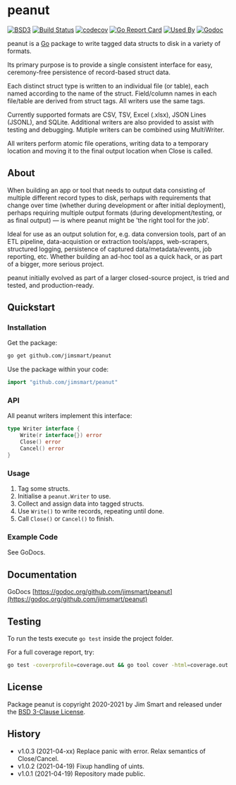 # peanut

[![BSD3](https://img.shields.io/badge/license-BSD3-blue.svg)](LICENSE.md)
[![Build Status](https://github.com/jimsmart/peanut/actions/workflows/main.yml/badge.svg)](https://github.com/jimsmart/peanut/actions/workflows/main.yml)
[![codecov](https://codecov.io/gh/jimsmart/peanut/branch/master/graph/badge.svg)](https://codecov.io/gh/jimsmart/peanut)
[![Go Report Card](https://goreportcard.com/badge/github.com/jimsmart/peanut?cache-buster)](https://goreportcard.com/report/github.com/jimsmart/peanut)
[![Used By](https://img.shields.io/sourcegraph/rrc/github.com/jimsmart/peanut.svg)](https://sourcegraph.com/github.com/jimsmart/peanut)
[![Godoc](https://img.shields.io/badge/godoc-reference-blue.svg)](https://godoc.org/github.com/jimsmart/peanut)

peanut is a [Go](https://golang.org/) package to write tagged data structs to disk in a variety of formats.

Its primary purpose is to provide a single consistent interface
for easy, ceremony-free persistence of record-based struct data.

Each distinct struct type is written to an individual file (or table), each named according to the name of the struct. Field/column names in each file/table are derived from struct tags. All writers use the same tags.

Currently supported formats are CSV, TSV, Excel (.xlsx), JSON Lines (JSONL), and SQLite.
Additional writers are also provided to assist with testing and debugging.
Mutiple writers can be combined using MultiWriter.

All writers perform atomic file operations, writing data to a temporary location and moving
it to the final output location when Close is called.

## About

When building an app or tool that needs to output data consisting of
multiple different record types to disk, perhaps with requirements that
change over time (whether during development or after initial deployment),
perhaps requiring multiple output formats (during development/testing,
or as final output) — is where peanut might be 'the right tool for the job'.

Ideal for use as an output solution for, e.g. data conversion tools,
part of an ETL pipeline, data-acquistion or extraction tools/apps, web-scrapers,
structured logging, persistence of captured data/metadata/events,
job reporting, etc.
Whether building an ad-hoc tool as a quick hack, or as part of a bigger,
more serious project.

peanut initially evolved as part of a larger closed-source project,
is tried and tested, and production-ready.

## Quickstart

### Installation

Get the package:

```bash
go get github.com/jimsmart/peanut
```

Use the package within your code:

```go
import "github.com/jimsmart/peanut"
```

### API

All peanut writers implement this interface:

```go
type Writer interface {
    Write(r interface{}) error
    Close() error
    Cancel() error
}
```

### Usage

1. Tag some structs.
2. Initialise a `peanut.Writer` to use.
3. Collect and assign data into tagged structs.
4. Use `Write()` to write records, repeating until done.
5. Call `Close()` or `Cancel()` to finish.

### Example Code

See GoDocs.

## Documentation

GoDocs [https://godoc.org/github.com/jimsmart/peanut](https://godoc.org/github.com/jimsmart/peanut)

## Testing

To run the tests execute `go test` inside the project folder.

For a full coverage report, try:

```bash
go test -coverprofile=coverage.out && go tool cover -html=coverage.out
```

## License

Package peanut is copyright 2020-2021 by Jim Smart and released under the [BSD 3-Clause License](LICENSE.md).

## History

- v1.0.3 (2021-04-xx) Replace panic with error. Relax semantics of Close/Cancel.
- v1.0.2 (2021-04-19) Fixup handling of uints.
- v1.0.1 (2021-04-19) Repository made public.
